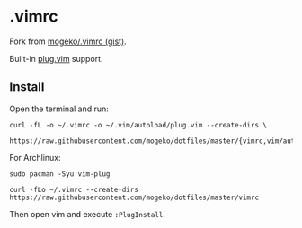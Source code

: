 # .vimrc

Fork from [mogeko/.vimrc (gist)](https://gist.github.com/mogeko/291effaf70cce916ce8b1c2a964fcc0d).

Built-in [plug.vim](https://github.com/junegunn/vim-plug) support.

## Install

Open the terminal and run:

```
curl -fL -o ~/.vimrc -o ~/.vim/autoload/plug.vim --create-dirs \
    https://raw.githubusercontent.com/mogeko/dotfiles/master/{vimrc,vim/autoload/plug.vim}
```

For Archlinux:

```
sudo pacman -Syu vim-plug

curl -fLo ~/.vimrc --create-dirs https://raw.githubusercontent.com/mogeko/dotfiles/master/vimrc
```

Then open vim and execute `:PlugInstall`.
